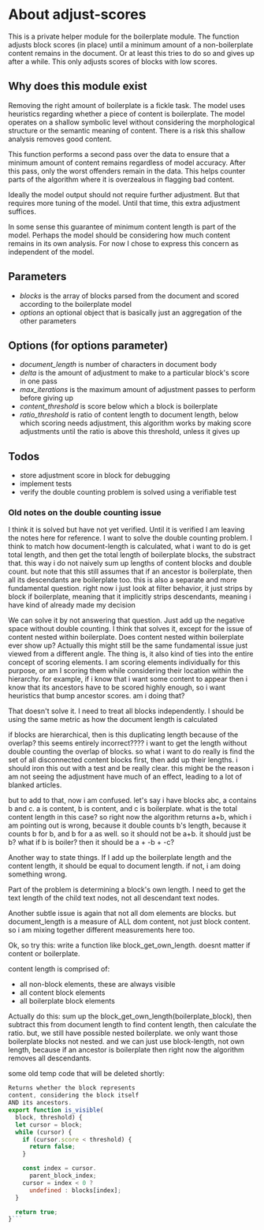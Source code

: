 # About adjust-scores
This is a private helper module for the boilerplate module. The function adjusts block scores (in place) until a minimum amount of a non-boilerplate content remains in the document. Or at least this tries to do so and gives up after a while. This only adjusts scores of blocks with low scores.

## Why does this module exist
Removing the right amount of boilerplate is a fickle task. The model uses heuristics regarding whether a piece of content is boilerplate. The model operates on a shallow symbolic level without considering the morphological structure or the semantic meaning of content. There is a risk this shallow analysis removes good content.

This function performs a second pass over the data to ensure that a minimum amount of content remains regardless of model accuracy. After this pass, only the worst offenders remain in the data. This helps counter parts of the algorithm where it is overzealous in flagging bad content.

Ideally the model output should not require further adjustment. But that requires more tuning of the model. Until that time, this extra adjustment suffices.

In some sense this guarantee of minimum content length is part of the model. Perhaps the model should be considering how much content remains in its own analysis. For now I chose to express this concern as independent of the model.

## Parameters
* *blocks* is the array of blocks parsed from the document and scored according
to the boilerplate model
* *options* an optional object that is basically just an aggregation of the other parameters

## Options (for options parameter)
* *document_length* is number of characters in document body
* *delta* is the amount of adjustment to make to a particular block's score in
one pass
* *max_iterations* is the maximum amount of adjustment passes to perform before
giving up
* *content_threshold* is score below which a block is boilerplate
* *ratio_threshold* is ratio of content length to document length, below which
scoring needs adjustment, this algorithm works by making score adjustments
until the ratio is above this threshold, unless it gives up

## Todos
* store adjustment score in block for debugging
* implement tests
* verify the double counting problem is solved using a verifiable test

### Old notes on the double counting issue
I think it is solved but have not yet verified. Until it is verified I am leaving the notes here for reference. I want to solve the double counting problem. I think to match how document-length is calculated, what i want to do is get total length, and then get the total length of boilerplate blocks, the substract that. this way i do not naively sum up lengths of content blocks and double count. but note that this still assumes that if an ancestor is boilerplate, then all its descendants are boilerplate too. this is also a separate and more fundamental question. right now i just look at filter behavior, it just strips by block if boilerplate, meaning that it implicitly strips descendants, meaning i have kind of already made my decision

We can solve it by not answering that question. Just add up the negative space without double counting. I think that solves it, except for the issue of content nested within boilerplate. Does content nested within boilerplate ever show up? Actually this might still be the same fundamental issue just viewed from a different angle. The thing is, it also kind of ties into the entire concept of scoring elements. I am scoring elements individually for this purpose, or am I scoring them while considering their location within the hierarchy. for example, if i know that i want some content to appear then i know that its ancestors have to be scored highly enough, so i want heuristics that bump ancestor scores. am i doing that?

That doesn't solve it. I need to treat all blocks independently. I should be using the same metric as how the document length is calculated

if blocks are hierarchical, then is this duplicating length because of the overlap? this seems entirely incorrect???? i want to get the length without double counting the overlap of blocks. so what i want to do really is find the set of all disconnected content blocks first, then add up their lengths. i should iron this out with a test and be really clear. this might be the reason i am not seeing the adjustment have much of an effect, leading to a lot of blanked articles.

but to add to that, now i am confused. let's say i have blocks abc, a contains b and c. a is content, b is content, and c is boilerplate. what is the total content length in this case? so right now the algorithm returns a+b, which i am pointing out is wrong, because it double counts b's length, because it counts b for b, and b for a as well. so it should not be a+b. it should just be b? what if b is boiler? then it should be a + -b + -c?

Another way to state things. If I add up the boilerplate length and the content length, it should be equal to document length. if not, i am doing something wrong.

Part of the problem is determining a block's own length. I need to get the text length of the child text nodes, not all descendant text nodes.

Another subtle issue is again that not all dom elements are blocks. but document_length is a measure of ALL dom content, not just block content. so i am mixing together different measurements here too.

Ok, so try this: write a function like block_get_own_length. doesnt matter if content or boilerplate.

content length is comprised of:
* all non-block elements, these are always visible
* all content block elements
* all boilerplate block elements

Actually do this: sum up the block_get_own_length(boilerplate_block), then subtract this from document length to find content length, then calculate the ratio. but, we still have possible nested boilerplate. we only want those boilerplate blocks not nested. and we can just use block-length, not own length, because if an ancestor is boilerplate then right now the algorithm removes all descendants.


some old temp code that will be deleted shortly:
```javascript
Returns whether the block represents
content, considering the block itself
AND its ancestors.
export function is_visible(
  block, threshold) {
  let cursor = block;
  while (cursor) {
    if (cursor.score < threshold) {
      return false;
    }

    const index = cursor.
      parent_block_index;
    cursor = index < 0 ?
      undefined : blocks[index];
  }

  return true;
}```
